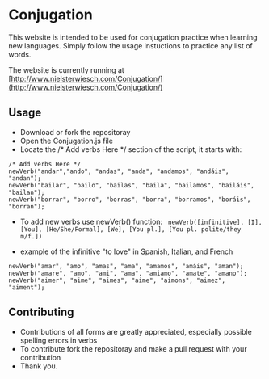 # Conjugation

This website is intended to be used for conjugation practice when learning new languages. Simply follow the usage instuctions to practice any list of words.

The website is currently running at [http://www.nielsterwiesch.com/Conjugation/](http://www.nielsterwiesch.com/Conjugation/)
## Usage

- Download or fork the repositoray 
- Open the Conjugation.js file 
- Locate the /* Add verbs Here */ section of the script, it starts with:
```
/* Add verbs Here */
newVerb("andar","ando", "andas", "anda", "andamos", "andáis", "andan");
newVerb("bailar", "bailo", "bailas", "baila", "bailamos", "bailáis", "bailan");
newVerb("borrar", "borro", "borras", "borra", "borramos", "boráis", "borran"); 
```
- To add new verbs use newVerb() function:
``` newVerb([infinitive], [I], [You], [He/She/Formal], [We], [You pl.], [You pl. polite/they m/f.])```

- example of the infinitive "to love" in Spanish, Italian, and French

``` 
newVerb("amar", "amo", "amas", "ama", "amamos", "amáis", "aman");
newVerb("amare", "amo", "ami", "ama", "amiamo", "amate", "amano");
newVerb("aimer", "aime", "aimes", "aime", "aimons", "aimez", "aiment");
```

## Contributing
- Contributions of all forms are greatly appreciated, especially possible spelling errors in verbs
- To contribute fork the repositoray and make a pull request with your contribution
- Thank you.

